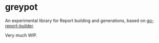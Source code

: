 # greypot

An experimental library for Report building and generations, based on [go-report-builder](https://github.com/AdikaStyle/go-report-builder).

Very much WIP.


